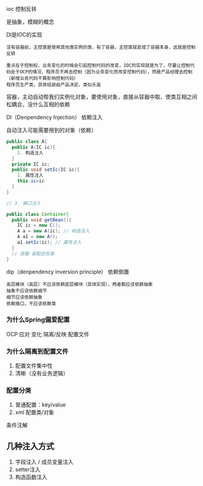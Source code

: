 ioc 控制反转

是抽象，模糊的概念

DI是IOC的实现

```
没有容器前，主控类是使用其他类实例的类，有了容器，主控类就变成了容器本身，这就是控制反转
```

```
重点在于控制权，业务变化的时候会引起控制代码的改变，IOC的实现就是为了，尽量让控制代码处于OCP的情况，程序员不再去控制（因为业务变化而改变控制代码），而是产品经理去控制（新增业务代码不算影响控制代码）
程序员生产类，具体组装由产品决定，类似乐高
```



容器，主动自动帮我们实例化对象，要使用对象，直接从容器中取，使类互相之间松耦合，没什么互相的依赖

DI（Denpendency Injection） 依赖注入

自动注入可能需要用到的对象（依赖）

```java
public class A{
  public A(IC ic){
    2. 构造注入
  }
  private IC ic;
  public void setIc(IC ic){
    1. 属性注入
    this.ic=ic
  }
}

// 3. 接口注入

public class Container{
  public void getBean(){
    IC ic = new C();
    A a = new A(ic); // 构造注入
    A a1 = new A();
    a1.setIc(ic); // 属性注入
  }
  // 容器 装配这些类
}
```



dip（denpendency inversion principle） 依赖倒置

```
高层模块（高层）不应该依赖底层模块（具体实现），两者都应该依赖抽象
抽象不应该依赖细节
细节应该依赖抽象
依赖接口，不应该依赖类
```

### 为什么Spring偏爱配置

OCP 应对 变化 隔离/反映 配置文件

### 为什么隔离到配置文件

1. 配置文件集中性
2. 清晰（没有业务逻辑）

### 配置分类

1. 普通配置：key/value
2. xml 配置类/对象

条件注解



## 几种注入方式

1. 字段注入 / 成员变量注入
2. setter注入
3. 构造函数注入

